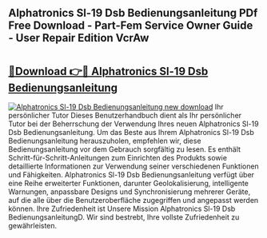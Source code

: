 ## Alphatronics Sl-19 Dsb Bedienungsanleitung PDf Free Download - Part-Fem Service Owner Guide - User Repair Edition VcrAw

# <h2><a href="http://df3k1bs.blite.top/?on=Alphatronics+Sl-19+Dsb+Bedienungsanleitung">🔗Download 👉🔴 Alphatronics Sl-19 Dsb Bedienungsanleitung</a></h2>

[![Alphatronics Sl-19 Dsb Bedienungsanleitung new download](https://i.imgur.com/lujVjoI.png)](http://df3k1bs.blite.top/?on=Alphatronics+Sl-19+Dsb+Bedienungsanleitung)
Ihr persönlicher Tutor Dieses Benutzerhandbuch dient als Ihr persönlicher Tutor bei der Beherrschung der Verwendung Ihres neuen Alphatronics Sl-19 Dsb Bedienungsanleitung. Um das Beste aus Ihrem Alphatronics Sl-19 Dsb Bedienungsanleitung herauszuholen, empfehlen wir, diese Bedienungsanleitung vor dem Gebrauch sorgfältig zu lesen. Es enthält Schritt-für-Schritt-Anleitungen zum Einrichten des Produkts sowie detaillierte Informationen zur Verwendung seiner verschiedenen Funktionen und Fähigkeiten. Alphatronics Sl-19 Dsb Bedienungsanleitung verfügt über eine Reihe erweiterter Funktionen, darunter Geolokalisierung, intelligente Warnungen, anpassbare Designs und Synchronisierung mehrerer Geräte, auf die alle über die Benutzeroberfläche zugegriffen und angepasst werden können. Ihre Zufriedenheit ist Unsere Mission Alphatronics Sl-19 Dsb BedienungsanleitungD. Wir sind bestrebt, Ihre vollste Zufriedenheit zu gewährleisten.
